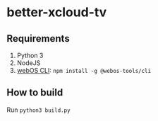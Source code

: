 # better-xcloud-tv

## Requirements
1. Python 3
2. NodeJS
3. [webOS CLI](https://webostv.developer.lge.com/develop/tools/cli-installation): `npm install -g @webos-tools/cli`

## How to build
Run `python3 build.py`
